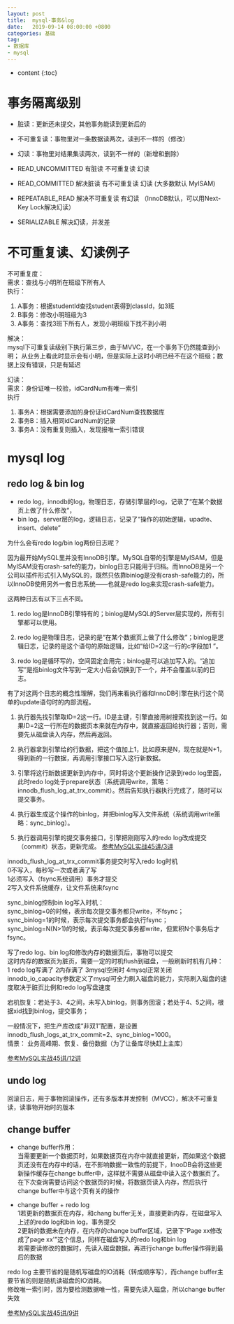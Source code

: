 ```yaml
---
layout: post
title:  mysql-事务&log
date:   2019-09-14 08:00:00 +0800
categories: 基础
tag: 
- 数据库
- mysql
---
```


* content
{:toc}

# 事务隔离级别 

* 脏读：更新还未提交，其他事务能读到更新后的
* 不可重复读：事物里对一条数据读两次，读到不一样的（修改）
* 幻读：事物里对结果集读两次，读到不一样的（新增和删除）


* READ_UNCOMMITTED   有脏读 不可重复读 幻读
* READ_COMMITTED   解决脏读 有不可重复读 幻读 (大多数默认 MyISAM)
* REPEATABLE_READ   解决不可重复读 有幻读 （InnoDB默认，可以用Next-Key Lock解决幻读）
* SERIALIZABLE   解决幻读，并发差

# 不可重复读、幻读例子
不可重复度：   
需求：查找与小明所在班级下所有人   
执行：
1. A事务：根据studentId查找student表得到classId，如3班
1. B事务：修改小明班级为3
1. A事务：查找3班下所有人，发现小明班级下找不到小明

解决：   
mysql下可重复读级别下执行第三步，由于MVVC，在一个事务下仍然能查到小明；
从业务上看此时显示会有小明，但是实际上这时小明已经不在这个班级；数据上没有错误，只是有延迟


幻读：   
需求：身份证唯一校验，idCardNum有唯一索引   
执行   
1. 事务A：根据需要添加的身份证idCardNum查找数据库
2. 事务B：插入相同idCardNum的记录
1. 事务A：没有重复则插入，发现报唯一索引错误



# mysql log
## redo log & bin log
* redo log，innodb的log，物理日志，存储引擎层的log，记录了“在某个数据页上做了什么修改”，
* bin log，server层的log，逻辑日志，记录了“操作的初始逻辑，upadte、insert、delete”

为什么会有redo log/bin log两份日志呢？

因为最开始MySQL里并没有InnoDB引擎。MySQL自带的引擎是MyISAM，但是MyISAM没有crash-safe的能力，binlog日志只能用于归档。而InnoDB是另一个公司以插件形式引入MySQL的，既然只依靠binlog是没有crash-safe能力的，所以InnoDB使用另外一套日志系统——也就是redo log来实现crash-safe能力。

这两种日志有以下三点不同。

1. redo log是InnoDB引擎特有的；binlog是MySQL的Server层实现的，所有引擎都可以使用。

2. redo log是物理日志，记录的是“在某个数据页上做了什么修改”；binlog是逻辑日志，记录的是这个语句的原始逻辑，比如“给ID=2这一行的c字段加1 ”。

3. redo log是循环写的，空间固定会用完；binlog是可以追加写入的。“追加写”是指binlog文件写到一定大小后会切换到下一个，并不会覆盖以前的日志。

有了对这两个日志的概念性理解，我们再来看执行器和InnoDB引擎在执行这个简单的update语句时的内部流程。

1. 执行器先找引擎取ID=2这一行。ID是主键，引擎直接用树搜索找到这一行。如果ID=2这一行所在的数据页本来就在内存中，就直接返回给执行器；否则，需要先从磁盘读入内存，然后再返回。

2. 执行器拿到引擎给的行数据，把这个值加上1，比如原来是N，现在就是N+1，得到新的一行数据，再调用引擎接口写入这行新数据。

3. 引擎将这行新数据更新到内存中，同时将这个更新操作记录到redo log里面，此时redo log处于prepare状态（系统调用write，策略：innodb_flush_log_at_trx_commit）。然后告知执行器执行完成了，随时可以提交事务。

4. 执行器生成这个操作的binlog，并把binlog写入文件系统（系统调用write策略：sync_binlog）。

5. 执行器调用引擎的提交事务接口，引擎把刚刚写入的redo log改成提交（commit）状态，更新完成。
[参考MySQL实战45讲/3讲]()

innodb_flush_log_at_trx_commit事务提交时写入redo log时机    
0不写入，每秒写一次或者满了写   
1必须写入（fsync系统调用）事务才提交   
2写入文件系统缓存，让文件系统来fsync   

sync_binlog控制bin log写入时机：   
sync_binlog=0的时候，表示每次提交事务都只write，不fsync；   
sync_binlog=1的时候，表示每次提交事务都会执行fsync；   
sync_binlog=N(N>1)的时候，表示每次提交事务都write，但累积N个事务后才fsync。   

写了redo log、bin log和修改内存的数据页后，事物可以提交   
这时内存的数据页为脏页，需要一定的时机flush到磁盘，一般刷新时机有几种：   
1 redo log写满了 2内存满了 3mysql空闲时 4mysql正常关闭   
innodb_io_capacity参数定义了mysql可全力刷入磁盘的能力，实际刷入磁盘的速度取决于脏页比例和redo log写盘速度

宕机恢复：若处于3、4之间，未写入binlog，则事务回滚；若处于4、5之间，根据xid找到binlog，提交事务；

一般情况下，把生产库改成“非双1”配置，是设置innodb_flush_logs_at_trx_commit=2、sync_binlog=1000。   
情景：
业务高峰期、恢复、备份数据（为了让备库尽快赶上主库）

[参考MySQL实战45讲/12讲]()

## undo log
回滚日志，用于事物回滚操作，还有多版本并发控制（MVCC），解决不可重复读，读事物开始时的版本

## change buffer
* change buffer作用：   
当需要更新一个数据页时，如果数据页在内存中就直接更新，而如果这个数据页还没有在内存中的话，在不影响数据一致性的前提下，InooDB会将这些更新操作缓存在change buffer中，这样就不需要从磁盘中读入这个数据页了。在下次查询需要访问这个数据页的时候，将数据页读入内存，然后执行change buffer中与这个页有关的操作

* change buffer + redo log   
1若更新的数据页在内存，和chang buffer无关，直接更新内存，在磁盘写入上述的redo log和bin log，事务提交   
2更新的数据未在内存，在内存的change buffer区域，记录下“Page xx修改成了page xx'”这个信息，同样在磁盘写入的redo log和bin log   
若需要读修改的数据时，先读入磁盘数据，再进行change buffer操作得到最后的数据

redo log 主要节省的是随机写磁盘的IO消耗（转成顺序写），而change buffer主要节省的则是随机读磁盘的IO消耗。   
修改唯一索引时，因为要检测数据唯一性，需要先读入磁盘，所以change buffer失效 

[参考MySQL实战45讲/9讲]()
